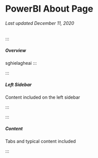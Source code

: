 # PowerBI About Page

###### Last updated December 11, 2020

:::

##### Overview

sghielagheai
:::

:::

##### Left Sidebar

Content included on the left sidebar

:::

:::

##### Content

Tabs and typical content included

:::
